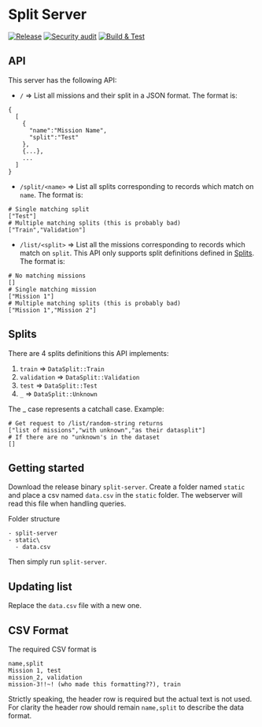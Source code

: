 # Split Server

[![Release](https://github.com/alexjbuck/split-server/actions/workflows/release.yml/badge.svg)](https://github.com/alexjbuck/split-server/actions/workflows/release.yml)
[![Security audit](https://github.com/alexjbuck/split-server/actions/workflows/security-audit.yml/badge.svg)](https://github.com/alexjbuck/split-server/actions/workflows/security-audit.yml)
[![Build & Test](https://github.com/alexjbuck/split-server/actions/workflows/check-and-test.yml/badge.svg)](https://github.com/alexjbuck/split-server/actions/workflows/check-and-test.yml)

## API

This server has the following API:
- `/` => List all missions and their split in a JSON format.
The format is:
```
{
  [
    {
      "name":"Mission Name",
      "split":"Test"
    },
    {...},
    ...
  ]
}
```

- `/split/<name>` => List all splits corresponding to records which match on
  `name`.
The format is:
```
# Single matching split
["Test"]
# Multiple matching splits (this is probably bad)
["Train","Validation"]
```

- `/list/<split>` => List all the missions corresponding to records which match
  on `split`. This API only supports split definitions defined in
  [Splits](#splits).
The format is:
```
# No matching missions
[]
# Single matching mission
["Mission 1"]
# Multiple matching splits (this is probably bad)
["Mission 1","Mission 2"]
```

## Splits

There are 4 splits definitions this API implements:
1. `train` => `DataSplit::Train`
1. `validation` => `DataSplit::Validation`
1. `test` => `DataSplit::Test`
1. `_` => `DataSplit::Unknown`

The _ case represents a catchall case.
Example:
```
# Get request to /list/random-string returns
["list of missions","with unknown","as their datasplit"]
# If there are no "unknown's in the dataset
[]
```
## Getting started

Download the release binary `split-server`. Create a folder named `static` and
place a csv named `data.csv` in the `static` folder. The webserver will read
this file when handling queries.

Folder structure
```
- split-server
- static\
  - data.csv
```

Then simply run `split-server`.

## Updating list

Replace the `data.csv` file with a new one.

## CSV Format
The required CSV format is 
```
name,split
Mission 1, test
mission_2, validation
mission-3!!~! (who made this formatting??), train
```
Strictly speaking, the header row is required but the actual text is not used.
For clarity the header row should remain `name,split` to describe the data
format.
